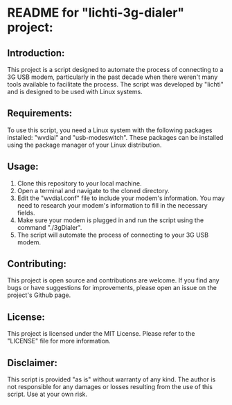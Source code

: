 # README for "lichti-3g-dialer" project:

## Introduction:

This project is a script designed to automate the process of connecting to a 3G USB modem, particularly in the past decade when there weren't many tools available to facilitate the process. The script was developed by "lichti" and is designed to be used with Linux systems.

## Requirements:

To use this script, you need a Linux system with the following packages installed: "wvdial" and "usb-modeswitch". These packages can be installed using the package manager of your Linux distribution.

## Usage:

1. Clone this repository to your local machine.
2. Open a terminal and navigate to the cloned directory.
3. Edit the "wvdial.conf" file to include your modem's information. You may need to research your modem's information to fill in the necessary fields.
4. Make sure your modem is plugged in and run the script using the command "./3gDialer".
5. The script will automate the process of connecting to your 3G USB modem.

## Contributing:

This project is open source and contributions are welcome. If you find any bugs or have suggestions for improvements, please open an issue on the project's Github page.

## License:

This project is licensed under the MIT License. Please refer to the "LICENSE" file for more information.

## Disclaimer:

This script is provided "as is" without warranty of any kind. The author is not responsible for any damages or losses resulting from the use of this script. Use at your own risk.
